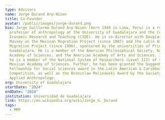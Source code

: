 ```yaml
---
type: Advisors
name: Jorge Durand Arp-Nisen
title: Co-Founder
avatar: /public/images/jorge-durand.png
bio: Jorge Guillermo Durand Arp-Nisen (born 1949 in Lima, Peru) is a research
  professor of anthropology at the University of Guadalajara and the Center for
  Economic Research and Teaching (CIDE). He is co-director with Douglas S.
  Massey on the Mexican Migration Project (since 1987) and the Latin American
  Migration Project (since 1996), sponsored by the universities of Princeton and
  Guadalajara. He is a member of the American Philosophical Society, National
  Academy of Sciences, and the American Academy of Arts and Sciences. In Mexico,
  he is a member of the National System of Researchers (Level III) of the
  Mexican Academy of Sciences. Further, he has been granted the Guggenheim
  Fellowship for Social Sciences award in the Latin American & Caribbean
  Competition, as well as the Bronislaw Malinowski Award by the Society for
  Applied Anthropology.
org: University of Guadalajara
startDate: "2024"
endDate: "2024"
institution: Universidad de Guadalajara
link: https://en.wikipedia.org/wiki/Jorge_G._Durand
tags:
  - MMP
---
```

